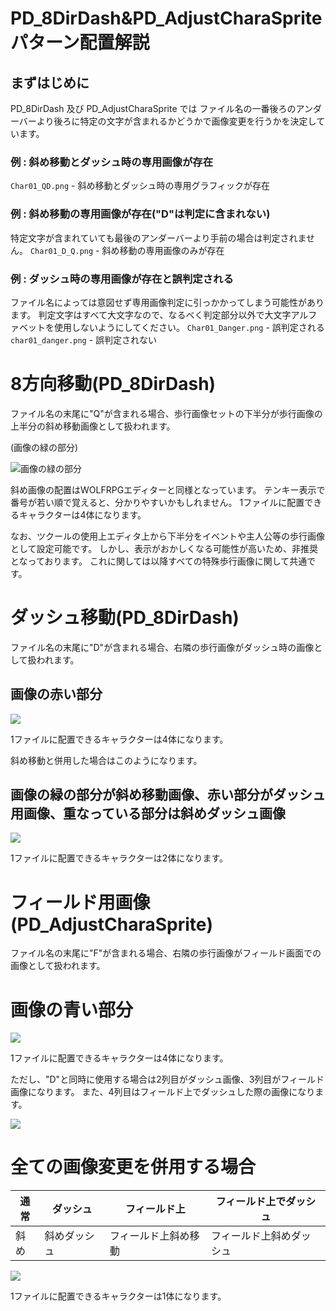 # PD_8DirDash&PD_AdjustCharaSpriteパターン配置解説

## まずはじめに
PD_8DirDash 及び PD_AdjustCharaSprite では
ファイル名の一番後ろのアンダーバーより後ろに特定の文字が含まれるかどうかで画像変更を行うかを決定しています。

### 例 : 斜め移動とダッシュ時の専用画像が存在
`Char01_QD.png` - 斜め移動とダッシュ時の専用グラフィックが存在

### 例 : 斜め移動の専用画像が存在("D"は判定に含まれない)
特定文字が含まれていても最後のアンダーバーより手前の場合は判定されません。
`Char01_D_Q.png` - 斜め移動の専用画像のみが存在

### 例 : ダッシュ時の専用画像が存在と誤判定される
ファイル名によっては意図せず専用画像判定に引っかかってしまう可能性があります。
判定文字はすべて大文字なので、なるべく判定部分以外で大文字アルファベットを使用しないようにしてください。
`Char01_Danger.png` - 誤判定される
`char01_danger.png` - 誤判定されない

# 8方向移動(PD_8DirDash)
ファイル名の末尾に"Q"が含まれる場合、歩行画像セットの下半分が歩行画像の上半分の斜め移動画像として扱われます。

(画像の緑の部分)

![画像の緑の部分](img/gr01.png)

斜め画像の配置はWOLFRPGエディターと同様となっています。
テンキー表示で番号が若い順で覚えると、分かりやすいかもしれません。
1ファイルに配置できるキャラクターは4体になります。

なお、ツクールの使用上エディタ上から下半分をイベントや主人公等の歩行画像として設定可能です。
しかし、表示がおかしくなる可能性が高いため、非推奨となっております。
これに関しては以降すべての特殊歩行画像に関して共通です。

# ダッシュ移動(PD_8DirDash)
ファイル名の末尾に"D"が含まれる場合、右隣の歩行画像がダッシュ時の画像として扱われます。

## 画像の赤い部分

![](img/gr02.png)

1ファイルに配置できるキャラクターは4体になります。

斜め移動と併用した場合はこのようになります。

## 画像の緑の部分が斜め移動画像、赤い部分がダッシュ用画像、重なっている部分は斜めダッシュ画像

![](img/gr03.png)

1ファイルに配置できるキャラクターは2体になります。

# フィールド用画像(PD_AdjustCharaSprite)
ファイル名の末尾に"F"が含まれる場合、右隣の歩行画像がフィールド画面での画像として扱われます。

# 画像の青い部分

![](img/gr04.png)

1ファイルに配置できるキャラクターは4体になります。

ただし、"D"と同時に使用する場合は2列目がダッシュ画像、3列目がフィールド画像になります。
また、4列目はフィールド上でダッシュした際の画像になります。

![](img/gr05.png)

# 全ての画像変更を併用する場合
| 通常 | ダッシュ | フィールド上 | フィールド上でダッシュ | 
|---|---|---|---|
| 斜め | 斜めダッシュ | フィールド上斜め移動 | フィールド上斜めダッシュ |

![](img/gr06.png)

1ファイルに配置できるキャラクターは1体になります。
